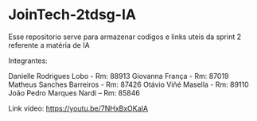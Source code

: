 # JoinTech-2tdsg-IA
Esse repositorio serve para armazenar codigos e links uteis da sprint 2 referente a matéria de IA

Integrantes:

Danielle Rodrigues Lobo - Rm: 88913
Giovanna França - Rm: 87019
Matheus Sanches Barreiros - Rm: 87426
Otávio Viñé Masella - Rm: 89110
João Pedro Marques Nardi – Rm: 85846


Link vídeo: https://youtu.be/7NHxBxOKaIA

